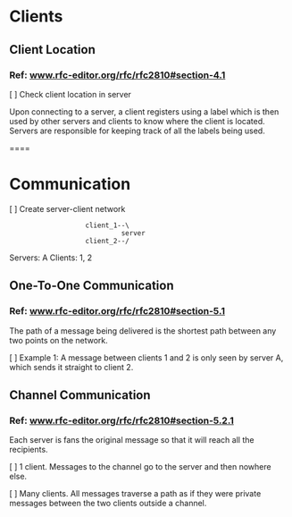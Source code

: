 # Clients

## Client Location
### Ref: www.rfc-editor.org/rfc/rfc2810#section-4.1

   [ ] Check client location in server

   Upon connecting to a server, a client registers using a label which
   is then used by other servers and clients to know where the client is
   located.  Servers are responsible for keeping track of all the labels
   being used.

====

# Communication

[ ] Create server-client network

                       client_1--\
                                server 
                       client_2--/ 

   Servers: A        Clients: 1, 2


## One-To-One Communication
### Ref: www.rfc-editor.org/rfc/rfc2810#section-5.1

The path of a message being delivered is the shortest path between any two points on the network.

   [ ] Example 1: A message between clients 1 and 2 is only seen by server
       A, which sends it straight to client 2.


## Channel Communication
### Ref: www.rfc-editor.org/rfc/rfc2810#section-5.2.1

   Each server is fans the original message so that it will reach all the recipients.

   [ ] 1 client. Messages to the channel go to the server 
   		and then nowhere else.

   [ ] Many clients. All messages traverse a path as if
       they were private messages between the two clients outside a
       channel.

